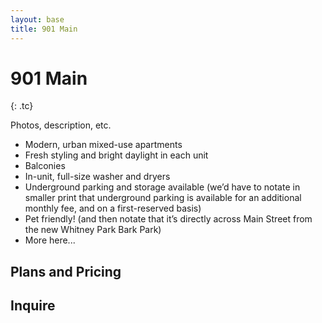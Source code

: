 ```yaml
---
layout: base
title: 901 Main
---
```


# 901 Main
{: .tc}

Photos, description, etc.

* Modern, urban mixed-use apartments
* Fresh styling and bright daylight in each unit
* Balconies
* In-unit, full-size washer and dryers
* Underground parking and storage available (we’d have to notate in smaller print that underground parking is available for an additional monthly fee, and on a first-reserved basis)
* Pet friendly! (and then notate that it’s directly across Main Street from the new Whitney Park Bark Park)
* More here...

## Plans and Pricing

## Inquire
